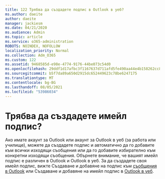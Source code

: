 ```yaml
---
title: 122 Трябва да създадете подпис в Outlook в уеб?
ms.author: daeite
author: daeite
manager: jackiesm
ms.date: 04/21/2020
ms.audience: Admin
ms.topic: article
ms.service: o365-administration
ROBOTS: NOINDEX, NOFOLLOW
localization_priority: Normal
ms.collection: Adm_O365
ms.custom: 122
ms.assetid: 9468585d-e98e-4774-9176-44be073c54d0
ms.openlocfilehash: 29ddf1d17afbc3f1167637d711afd5fe490aa44e4b158262cc891f0632c81c8c
ms.sourcegitcommit: b5f7da89a650d2915dc652449623c78be6247175
ms.translationtype: MT
ms.contentlocale: bg-BG
ms.lasthandoff: 08/05/2021
ms.locfileid: "53986034"
---
```

# <a name="need-to-create-an-email-signature"></a>Трябва да създадете имейл подпис?

Ако имате акаунт за Outlook или акаунт за Outlook в уеб (за работа или училище), можете да създадете подпис и автоматично да го добавите към всички изходящи съобщения или да го добавите избирателно към конкретни изходящи съобщения. Обърнете внимание, че вашият имейл подпис е различен в Outlook и Outlook в уеб. За да създадете своя имейл подпис, вижте Създаване и добавяне на подпис към [съобщения в Outlook](https://support.office.com/article/8ee5d4f4-68fd-464a-a1c1-0e1c80bb27f2.aspx) или Създаване и добавяне на имейл подпис в [Outlook в уеб](https://support.office.com/article/5ff9dcfd-d3f1-447b-b2e9-39f91b074ea3.aspx).

